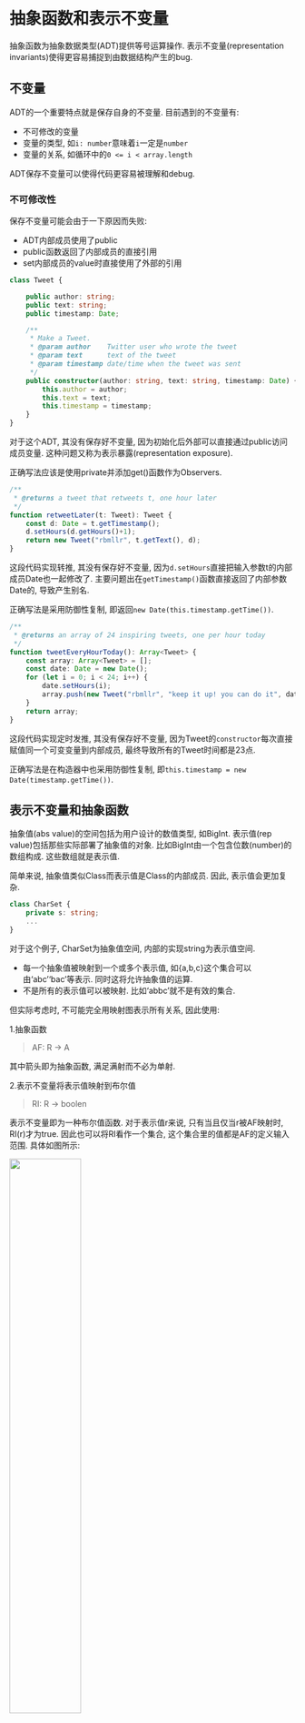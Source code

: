 # 抽象函数和表示不变量

抽象函数为抽象数据类型(ADT)提供等号运算操作. 表示不变量(representation invariants)使得更容易捕捉到由数据结构产生的bug.

## 不变量

ADT的一个重要特点就是保存自身的不变量. 目前遇到的不变量有:
- 不可修改的变量
- 变量的类型, 如`i: number`意味着`i`一定是`number`
- 变量的关系, 如循环中的`0 <= i < array.length`

ADT保存不变量可以使得代码更容易被理解和debug.

### 不可修改性

保存不变量可能会由于一下原因而失败:
- ADT内部成员使用了public
- public函数返回了内部成员的直接引用
- set内部成员的value时直接使用了外部的引用

```ts
class Tweet {

    public author: string;
    public text: string;
    public timestamp: Date;

    /**
     * Make a Tweet.
     * @param author    Twitter user who wrote the tweet
     * @param text      text of the tweet
     * @param timestamp date/time when the tweet was sent
     */
    public constructor(author: string, text: string, timestamp: Date) {
        this.author = author;
        this.text = text;
        this.timestamp = timestamp;
    }
}
```

对于这个ADT, 其没有保存好不变量, 因为初始化后外部可以直接通过public访问成员变量. 这种问题又称为表示暴露(representation exposure).

正确写法应该是使用private并添加get()函数作为Observers.

```ts
/**
 * @returns a tweet that retweets t, one hour later
 */
function retweetLater(t: Tweet): Tweet {
    const d: Date = t.getTimestamp();
    d.setHours(d.getHours()+1);
    return new Tweet("rbmllr", t.getText(), d);
}
```

这段代码实现转推, 其没有保存好不变量, 因为`d.setHours`直接把输入参数t的内部成员Date也一起修改了. 主要问题出在`getTimestamp()`函数直接返回了内部参数Date的, 导致产生别名.

正确写法是采用防御性复制, 即返回`new Date(this.timestamp.getTime())`.

```ts
/**
 * @returns an array of 24 inspiring tweets, one per hour today
 */
function tweetEveryHourToday(): Array<Tweet> {
    const array: Array<Tweet> = [];
    const date: Date = new Date();
    for (let i = 0; i < 24; i++) {
        date.setHours(i);
        array.push(new Tweet("rbmllr", "keep it up! you can do it", date));
    }
    return array;
}
```

这段代码实现定时发推, 其没有保存好不变量, 因为Tweet的`constructor`每次直接赋值同一个可变变量到内部成员, 最终导致所有的Tweet时间都是23点.

正确写法是在构造器中也采用防御性复制, 即`this.timestamp = new Date(timestamp.getTime())`.

## 表示不变量和抽象函数

抽象值(abs value)的空间包括为用户设计的数值类型, 如BigInt. 表示值(rep value)包括那些实际部署了抽象值的对象. 比如BigInt由一个包含位数(number)的数组构成. 这些数组就是表示值.

简单来说, 抽象值类似Class而表示值是Class的内部成员. 因此, 表示值会更加复杂.

```ts
class CharSet {
    private s: string;
    ...
}
```

对于这个例子, CharSet为抽象值空间, 内部的实现string为表示值空间.
- 每一个抽象值被映射到一个或多个表示值, 如{a,b,c}这个集合可以由‘abc’‘bac’等表示. 同时这将允许抽象值的运算.
- 不是所有的表示值可以被映射. 比如‘abbc’就不是有效的集合.

但实际考虑时, 不可能完全用映射图表示所有关系, 因此使用:

1.抽象函数
> AF: R → A

其中箭头即为抽象函数, 满足满射而不必为单射.

2.表示不变量将表示值映射到布尔值
> RI: R → boolen

表示不变量即为一种布尔值函数. 对于表示值r来说, 只有当且仅当r被AF映射时, RI(r)才为true. 因此也可以将RI看作一个集合, 这个集合里的值都是AF的定义输入范围. 具体如图所示:

<img src="Figures/07RepInv.png" style="width:50%;height:auto;">

AF和RI都需要注明到代码中

```ts
class CharSet {
    private s: string;
    // Rep invariant:
    //   s contains no repeated characters
    // Abstraction function:
    //   AF(s) = {s[i] | 0 <= i < s.length}
    ...
}
```

一个普遍的误区是认为AF和RI都由表示和抽象值的空间决定. 实际并非如此, 因为表示值可以有很多种选择, 比如string可以被bit vector代替. 关键点是, 就算同一个表示值空间, 通过不同的选择和理解, 可以改变RI. 

比如对于上述的例子, 我们可以改为允许string内部有重复, 但是要求有序以达到二分查找跳过重复内容. 此时仍然是同一个表示值空间, 但是RI被改变了:

```ts
class CharSet {
    private s: string;
    // Rep invariant:
    //   s[0] <= s[1] <= ... <= s[s.length-1]
    // Abstraction function:
    //   AF(s) = {s[i] | 0 <= i < s.length}
    ...
}
```

<img src="Figures/07RI2.png" style="width:50%;height:auto;">

当然也可以在同一个表示值空间内,实现不同的AF理解, 这也会改变RI:

```ts
class CharSet {
    private String s;
    // Rep invariant:
    //   s.length is even
    //   s[0] <= s[1] <= ... <= s[s.length-1]
    // Abstraction function:
    //   AF(s) = union of { c | s[2i] <= c <= s[2i+1] }
    //           for all 0 <= i < s.length/2
    ...
}
```

此时AF每两个string作为一对, 这两个字母之间的所有字母作为set的一部分.

**总而言之**, 重要的是部署ADT时不仅仅是决定表示值和抽象值空间, 还要考虑那些表示值合法(RI)并如何将其转化为抽象值.(AF)

### 例子: 有理数

```ts
class RatNum {

    private readonly numerator: bigint;
    private readonly denominator: bigint;

    // Rep invariant:
    //   denominator > 0
    //   numerator/denominator is in reduced form,
    //       i.e. gcd(|numerator|,denominator) = 1

    // Abstraction function:
    //   AF(numerator, denominator) = numerator/denominator

    /**
     * Make a new RatNum = (n / d).
     * @param n numerator
     * @param d denominator
     * @throws Error if d = 0
     */
    public constructor(n: bigint, d: bigint) {
        // reduce ratio to lowest terms
        const g = gcd(BigInt(n), BigInt(d));
        const reducedNumerator = n / g;
        const reducedDenominator = d / g;

        // make denominator positive
        if (d < 0n) {
            this.numerator = -reducedNumerator;
            this.denominator = -reducedDenominator;
        } else if (d > 0n) {
            this.numerator = reducedNumerator;
            this.denominator = reducedDenominator;
        } else {
            throw new Error('denominator is zero');
        }
        this.checkRep();
    }

}
```

### 检查RI

RI并不只是数学上的概念, 程序应该断言RI来更早的触发bug. 比如上述有理数例子中, 使用了checkRep():

```ts
// Check that the rep invariant is true
private checkRep(): void {
    assert(this.denominator > 0n);
    assert(gcd(abs(this.numerator), this.denominator) === 1n);
}
// 0n 1n是bigint的规则
```

理论上应该在每次创建和修改表示时调用check函数. 这一操作应当由程序设计者来完成.

## 温和的副作用

对于表示值和抽象值空间, 实际上可以允许程序的部署对表示值空间进行调整, 只要保证对应的抽象值不变且维持原有的映射关系即可. 这种被允许的操作称之为**温和的副作用**.

```ts
class RatNum {

    private numerator: bigint;
    private denominator: bigint;

    // Rep invariant:
    //   denominator != 0

    // Abstraction function:
    //   AF(numerator, denominator) = numerator/denominator

    /**
     * Make a new RatNum = (n / d).
     * @param n numerator
     * @param d denominator
     * @throws Error if d = 0
     */
    public constructor(n: bigint, d: bigint) {
        if (d === 0n) throw new Error("denominator is zero");
        this.numerator = n;
        this.denominator = d;
        checkRep();
    }

    /**
    * @returns a string representation of this rational number
    */
    public toString(): string {
        const g = gcd(this.numerator, this.denominator);
        this.numerator /= g;
        this.denominator /= g;
        if (this.denominator < 0n) {
            this.numerator = -this.numerator;
            this.denominator = -this.denominator;
        }
        checkRep();
        return (this.denominator > 1n) ? (this.numerator + "/" + this.denominator)
                                 : (this.numerator + "");
    }
}
```

这段代码通过toString的方法来让没有约分的分数展示同样约分后的效果, 放宽了原有的RI, 显然改变了表示值空间, 而且也会修改已经分配好的表示值. 但由于AF仍然成立, 因此是温和的副作用.

## 书写AF、RI和避免表示暴露

对于AF和RI来说, 精确很重要. RI需要说明实际的区域值合法与否, 且不会提及抽象值的内容. AF则不能采取简单说明(如represents a set of characters), 应当能让具体值代入其解释中, 比如上述例子中可以将一个具体例子代入成`AF("abbc") = { "abbc"[i] | 0 <= i < "abbc".length } = { 'a', 'b', 'c' }.`

另一个需要注意说明的是程序的部署如何避免表示暴露. 具体例子如下:

```ts
// Immutable type representing a tweet.
class Tweet {

    private readonly author: string;
    private readonly text: string;
    private readonly timestamp: Date;

    // Rep invariant:
    //   author is a Twitter username (a nonempty string of letters, digits, underscores)
    //   text.length <= 280
    // Abstraction function:
    //   AF(author, text, timestamp) = a tweet posted by author, with content text,
    //                                 at time timestamp
    // Safety from rep exposure:
    //   All fields are private;
    //   author and text are Strings, so are guaranteed immutable;
    //   timestamp is a mutable Date, so Tweet() constructor and getTimestamp()
    //        make defensive copies to avoid sharing the rep's Date object with clients.

    // Operations (specs and method bodies omitted to save space)
    public constructor(author: string, text: string, timestamp: Date) { ... }
    public getAuthor(): string { ... }
    public getText(): string { ... }
    public getTimestamp(): Date { ... }
}
```

值的注意的是, timestamp在RI的描述中没有出现, 但是仍然要在表示暴露中强调. 原因是所有的表示值会被映射为抽象值, 必须保持不变性.

### ADT中的规范应该如何描述

在ADT内的函数规范, 应当使用ADT的**抽象值**作为描述对象.

**不应该**提及表示的细节, 应当考虑表示是对用户不可见的. 这也是RI和AF是作为普通的注释放到Class的内部, 而不是外部的TypeDoc的原因.

## ADT不可变代替先决条件

这里我们把规范中的先决条件和ADT结合起来, 可以看到ADT的一种实际应用和效果.

```ts
/**
 * @param set1 is a sorted set of characters with no repeats
 * @param set2 is likewise
 * @returns characters that appear in one set but not the other,
 *  in sorted order with no repeats
 */
static exclusiveOr(set1: string, set2: string): string;

/**
 * @returns characters that appear in one set but not the other
 */
static exclusiveOr(set1: SortedCharSet, set2: SortedCharSet): SortedCharSet;
```

在加入ADT后, 有这些优点:
- 更不容易出bug. 因为把先决条件中的集合转化为了ADT, 此时ADT中的RI以及静态检查就可以发挥效果, 强制性执行条件
- 更容易理解, 因为ADT的名字简单易懂
- 更容易后续修改, 直接调整ADT即可

### 如何建立不变量

不变量应当在整个程序或对象生命周期内为真. 实现这一目标需要:
- 在建立最开始的状态时使得不变量为真
- 确保所有对对象的修改会保持不变量为真

对于ADT, 这代表着:
- creators和producers必须对新对象实例建立不变量
- mutators observers producers必须保持不变量
- 避免表示暴露

## 总结目前为止编写程序需要的步骤

### 写method时

1. 规范. 包括函数签名、先决条件、处理后情况.
2. 测试. 使用系统性的测试
   1. 在部署测试时更新规范
   2. 至少让一个测试失败~, 一般来说在实际部署代码之前就能全部通过的测试套件是不合格的
3. 部署. 完成函数主体.

### 写ADT时

1. 规范, 为数据类型的运算写规范.
2. 测试. 为ADT的运算写测试.
3. 部署.
   1. 选择表示(Rep). 写下private(目前来说, 后续有新的方案)、RI、AF.
   2. 断言RI. 部署checkRep()函数, 并在每次相关的public操作后调用.
   3. 部署运算.

### 写一个程序时

合并上述内容:
1. 选择数据类型. 那些可修改哪些不可修改.
2. 选择函数. 写下main并分出小的步骤.
3. 规范. 为ADT和函数写下规范, ADT操作保持简洁.
4. 测试.
5. 部署简单的方案.
6. 迭代. 后续慢慢提升性能和效率.
